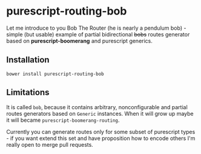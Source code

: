 # purescript-routing-bob

Let me introduce to you Bob The Router (he is nearly a pendulum bob) - simple (but usable) example of partial bidirectional ~~bobs~~ routes generator based on __purescript-boomerang__ and purescript generics.

## Installation

```shell
bower install purescript-routing-bob
```

## Limitations

It is called `bob`, because it contains arbitrary, nonconfigurable and partial routes generators based on `Generic` instances.
When it will grow up maybe it will became `purescript-boomerang-routing`.

Currently you can generate routes only for some subset of purescript types - if you want extend this set and have proposition how to encode others I'm really open to merge pull requests.


